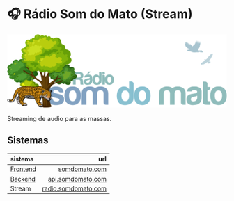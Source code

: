 # 🎧 Rádio Som do Mato (Stream)

![Rádio Som do Mato](https://raw.githubusercontent.com/somdomato/somdomato/main/frontend/public/images/logo.svg "Rádio Som do Mato")

Streaming de audio para as massas.

## Sistemas

| sistema | url | 
| :--- | ---: |
| [Frontend](./frontend) | [somdomato.com](https://somdomato.com) |
| [Backend](./backend) | [api.somdomato.com](https://api.somdomato.com) |
| Stream | [radio.somdomato.com](https://radio.somdomato.com) |